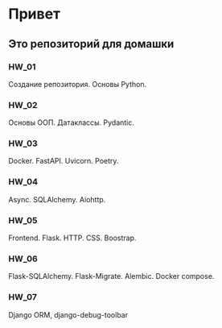 # Привет
## Это репозиторий для домашки
### HW_01
Создание репозитория. Основы Python.
### HW_02
Основы ООП. Датаклассы. Pydantic.
### HW_03
Docker. FastAPI. Uvicorn. Poetry.
### HW_04
Async. SQLAlchemy. Aiohttp.
### HW_05
Frontend. Flask. HTTP. CSS. Boostrap.
### HW_06
Flask-SQLAlchemy. Flask-Migrate. Alembic. Docker compose. 
### HW_07
Django ORM, django-debug-toolbar
